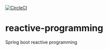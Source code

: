 [![CircleCI](https://circleci.com/gh/circleci/circleci-docs/tree/teesloane-patch-5.svg?style=svg)](https://app.circleci.com/pipelines/github/AliGolgol/reactive-programming/1/workflows/66f08efe-c6f1-480c-9ed5-ec0056a90f11)
# reactive-programming
Spring boot reactive programming
